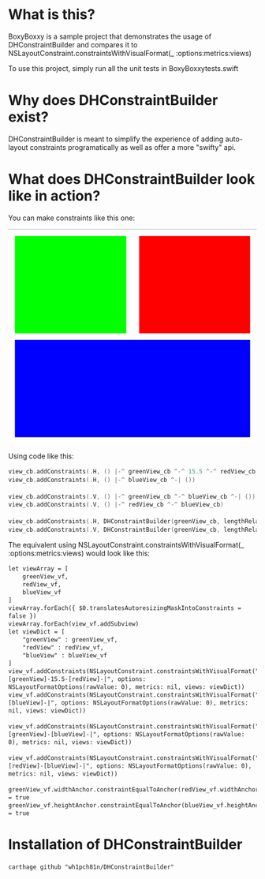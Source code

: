 # What is this?

BoxyBoxxy is a sample project that demonstrates the usage of DHConstraintBuilder and compares it to NSLayoutConstraint.constraintsWithVisualFormat(_ :options:metrics:views)

To use this project, simply run all the unit tests in BoxyBoxxytests.swift

# Why does DHConstraintBuilder exist?

DHConstraintBuilder is meant to simplify the experience of adding auto-layout constraints programatically as well as offer a more "swifty" api.

# What does DHConstraintBuilder look like in action?

You can make constraints like this one:

![alt text](ViewExample.png)

Using code like this:
```swift
view_cb.addConstraints(.H, () |-^ greenView_cb ^-^ 15.5 ^-^ redView_cb ^-| ())
view_cb.addConstraints(.H, () |-^ blueView_cb ^-| ())

view_cb.addConstraints(.V, () |-^ greenView_cb ^-^ blueView_cb ^-| ())
view_cb.addConstraints(.V, () |-^ redView_cb ^-^ blueView_cb)

view_cb.addConstraints(.H, DHConstraintBuilder(greenView_cb, lengthRelativeToView: redView_cb))
view_cb.addConstraints(.V, DHConstraintBuilder(greenView_cb, lengthRelativeToView: blueView_cb))
```

The equivalent using NSLayoutConstraint.constraintsWithVisualFormat(_ :options:metrics:views) would look like this:

```
let viewArray = [
	greenView_vf,
	redView_vf,
	blueView_vf
]
viewArray.forEach({ $0.translatesAutoresizingMaskIntoConstraints = false })
viewArray.forEach(view_vf.addSubview)
let viewDict = [
	"greenView" : greenView_vf,
	"redView" : redView_vf,
	"blueView" : blueView_vf
]
view_vf.addConstraints(NSLayoutConstraint.constraintsWithVisualFormat("H:|-[greenView]-15.5-[redView]-|", options: NSLayoutFormatOptions(rawValue: 0), metrics: nil, views: viewDict))
view_vf.addConstraints(NSLayoutConstraint.constraintsWithVisualFormat("H:|-[blueView]-|", options: NSLayoutFormatOptions(rawValue: 0), metrics: nil, views: viewDict))

view_vf.addConstraints(NSLayoutConstraint.constraintsWithVisualFormat("V:|-[greenView]-[blueView]-|", options: NSLayoutFormatOptions(rawValue: 0), metrics: nil, views: viewDict))

view_vf.addConstraints(NSLayoutConstraint.constraintsWithVisualFormat("V:|-[redView]-[blueView]-|", options: NSLayoutFormatOptions(rawValue: 0), metrics: nil, views: viewDict))

greenView_vf.widthAnchor.constraintEqualToAnchor(redView_vf.widthAnchor).active = true
greenView_vf.heightAnchor.constraintEqualToAnchor(blueView_vf.heightAnchor).active = true
```

# Installation of DHConstraintBuilder
`carthage github "wh1pch81n/DHConstraintBuilder"`

